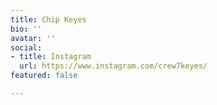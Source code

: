 ```yaml
---
title: Chip Keyes
bio: ''
avatar: ''
social:
- title: Instagram
  url: https://www.instagram.com/crew7keyes/
featured: false

---
```

